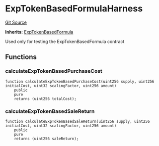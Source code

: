 # ExpTokenBasedFormulaHarness
[Git Source](https://github.com/dustinstacy/boncurs/blob/02ed8078bd89ba19394d69164a2bad75906f2c24/test/harnesses/ExpTokenBasedFormulaHarness.sol)

**Inherits:**
[ExpTokenBasedFormula](/contracts/exponential/ExpTokenBasedFormula.sol/abstract.ExpTokenBasedFormula.md)

Used only for testing the ExpTokenBasedFormula contract


## Functions
### calculateExpTokenBasedPurchaseCost


```solidity
function calculateExpTokenBasedPurchaseCost(uint256 supply, uint256 initialCost, uint32 scalingFactor, uint256 amount)
    public
    pure
    returns (uint256 totalCost);
```

### calculateExpTokenBasedSaleReturn


```solidity
function calculateExpTokenBasedSaleReturn(uint256 supply, uint256 initialCost, uint32 scalingFactor, uint256 amount)
    public
    pure
    returns (uint256 saleReturn);
```

